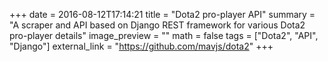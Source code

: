 +++
date = 2016-08-12T17:14:21
title = "Dota2 pro-player API"
summary = "A scraper and API based on Django REST framework for various Dota2 pro-player details"
image_preview = ""
math = false
tags = ["Dota2", "API", "Django"]
external_link = "https://github.com/mavjs/dota2"
+++
